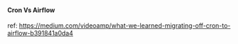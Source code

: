 #### Cron Vs Airflow


ref: https://medium.com/videoamp/what-we-learned-migrating-off-cron-to-airflow-b391841a0da4